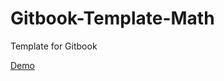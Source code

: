 # Gitbook-Template-Math

Template for Gitbook

[Demo](http://crazyivanpro.github.io/Gitbook-Template-Math/)
